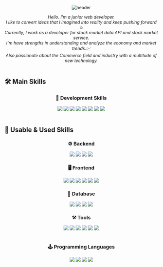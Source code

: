 <div align="center">
   
![header](https://capsule-render.vercel.app/api?type=waving&color=1E90FF&height=300&section=header&text=JaeyunJung's%20Github&fontSize=60)
   
   <div>
      <em>Hello. I'm a junior web developer.<br/>
I like to convert ideas that I imagined into reality and keep pushing forward ☺️<br/>
Currently, I work as a developer for stock market data API and stock market service.<br/>
I'm have strengths in understanding and analyze the economy and market trends.📈<br/> 
Also passionate about the Commerce field and industry with a multitude of new technology.<br/></em>
   </div>
   <br/>
<!--  <div align="center">
      <h3>✉️ Contact ✉️</h3>
       <img src="https://img.shields.io/badge/rangyun36@gmail.com-EA4335?style=flat-square&logo=Gmail&logoColor=white">
       <div>
      <a href="https://blog.naver.com/rangyun"><img src="https://img.shields.io/badge/blog-369F36?style=for-the-badge&logo=Blogger&logoColor=white&link=https://blog.naver.com/rangyun"/></a> 
      <a href="https://www.instagram.com/again_yunn/"><img src="https://img.shields.io/badge/instagram-E4405F?style=for-the-badge&logo=Instagram&logoColor=white&link=https://www.instagram.com/again_yunn/"/></a> 
      </div>
   </div> -->
   
   <div align="start">
      <h2>🛠️ Main Skills</h2>
   </div>
   <div align="center">
      <h3>🏢 Development Skills </h3>
      <div>
         <img src="https://img.shields.io/badge/typescript-3178C6?style=for-the-badge&logo=Typescript&logoColor=white">
         <img src="https://img.shields.io/badge/hono-E36002?style=for-the-badge&logo=Hono&logoColor=white">
         <img src="https://img.shields.io/badge/mongodb-47A248?style=for-the-badge&logo=MongoDB&logoColor=white">
         <img src="https://img.shields.io/badge/redis-FF4438?style=for-the-badge&logo=redis&logoColor=white">
         <img src="https://img.shields.io/badge/elasticsearch-005571?style=for-the-badge&logo=ElasticSearch&logoColor=white">
         <img src="https://img.shields.io/badge/next-000000?style=for-the-badge&logo=Next.js&logoColor=white">
         <img src="https://img.shields.io/badge/tailwind-06B6D4?style=for-the-badge&logo=TailwindCss&logoColor=white">
         <img src="https://img.shields.io/badge/sass-CC6699?style=for-the-badge&logo=Sass&logoColor=white">
      </div>
   </div>
   
   
   <br/>

   <div align="start">
      <h2>📌 Usable & Used Skills</h2>
   </div>
   <div align="center">
      <h3>⚙️ Backend </h3>
      <div>
          <img src="https://img.shields.io/badge/node-5FA04E?style=for-the-badge&logo=Node.js&logoColor=white">
         <img src="https://img.shields.io/badge/hono-E36002?style=for-the-badge&logo=Hono&logoColor=white">
        <img src="https://img.shields.io/badge/springBoot-6DB33F?style=for-the-badge&logo=SpringBoot&logoColor=white">
        <img src="https://img.shields.io/badge/django-092E20?style=for-the-badge&logo=Django&logoColor=white">
      </div>
      <h3>🖥️ Frontend </h3>
       <div>
      <img src="https://img.shields.io/badge/html5-E34F26?style=for-the-badge&logo=Html5&logoColor=white">
        <img src="https://img.shields.io/badge/css-1572B6?style=for-the-badge&logo=Css3&logoColor=white">
        <img src="https://img.shields.io/badge/sass-CC6699?style=for-the-badge&logo=Sass&logoColor=white">
         <img src="https://img.shields.io/badge/tailwind-06B6D4?style=for-the-badge&logo=TailwindCss&logoColor=white">
        <img src="https://img.shields.io/badge/react-61DAFB?style=for-the-badge&logo=React&logoColor=black">
       <img src="https://img.shields.io/badge/next-000000?style=for-the-badge&logo=Next.js&logoColor=white">
      </div>
      <h3>💾 Database </h3>
      <div>
         <img src="https://img.shields.io/badge/redis-FF4438?style=for-the-badge&logo=redis&logoColor=white">
         <img src="https://img.shields.io/badge/elasticsearch-005571?style=for-the-badge&logo=ElasticSearch&logoColor=white">
         <img src="https://img.shields.io/badge/mysql-4479A1?style=for-the-badge&logo=MySql&logoColor=white">
         <img src="https://img.shields.io/badge/mongodb-47A248?style=for-the-badge&logo=MongoDB&logoColor=white">
      </div>
      <h3>⚒️ Tools </h3>
      <div>
         <img src="https://img.shields.io/badge/swagger-85EA2D?style=for-the-badge&logo=Swagger&logoColor=white">
         <img src="https://img.shields.io/badge/postman-FF6C37?style=for-the-badge&logo=Postman&logoColor=white"> 
         <img src="https://img.shields.io/badge/aws-FF9900?style=for-the-badge&logo=AmazonEC2&logoColor=white">
         <img src="https://img.shields.io/badge/jenkins-D24939?style=for-the-badge&logo=jenkins&logoColor=white">
         <img src="https://img.shields.io/badge/pm2-2B037A?style=for-the-badge&logo=pm2&logoColor=white">  
         <img src="https://img.shields.io/badge/figma-F24E1E?style=for-the-badge&logo=Figma&logoColor=white">
      </div>
   
   <br/>
   <div align="center">
      <h3>🕹️ Programming Languages </h3> 
          <img src="https://img.shields.io/badge/typescript-3178C6?style=for-the-badge&logo=Typescript&logoColor=white">
          <img src="https://img.shields.io/badge/javascript-F7DF1E?style=for-the-badge&logo=Javascript&logoColor=black">
          <img src="https://img.shields.io/badge/python-3776AB?style=for-the-badge&logo=Python&logoColor=white"> 
          <img src="https://img.shields.io/badge/java-F80000?style=for-the-badge&logo=Oracle&logoColor=white">
   </div>
   
<!--   <br/>
   <div align="center">
      <h3>🔍 Interseted Tech 🔍</h3>
       <img src="https://img.shields.io/badge/web-000000?style=for-the-badge&logo=Mozilla&logoColor=white">
       <img src="https://img.shields.io/badge/cloud-3693F3?style=for-the-badge&logo=iCloud&logoColor=white">
       <img src="https://img.shields.io/badge/crypto-F7931A?style=for-the-badge&logo=Bitcoin&logoColor=white">
       <img src="https://img.shields.io/badge/metaverse-D9272E?style=for-the-badge&logo=MEGA&logoColor=white">
   </div> -->
</div>

